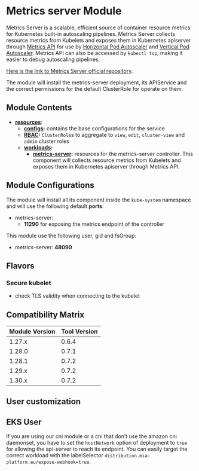 # Metrics server Module

Metrics Server is a scalable, efficient source of container resource metrics for Kubernetes built-in autoscaling pipelines.
Metrics Server collects resource metrics from Kubelets and exposes them in Kubernetes apiserver through [Metrics API]
for use by [Horizontal Pod Autoscaler] and [Vertical Pod Autoscaler]. Metrics API can also be accessed by `kubectl top`,
making it easier to debug autoscaling pipelines.

[Here is the link to Metrics Server official repository].

The module will install the metrics-server deployment, its APIService and the correct permissions for the default
ClusterRole for operate on them.

## Module Contents

- **[resources](./base/resources)**:
  - **[configs](./base/resources/configs):** contains the base configurations for the service
  - **[RBAC](./base/resources/rbac):** `ClusterRole`s to aggregate to `view`, `edit`, `cluster-view` and `admin`
			cluster roles
  - **[workloads](./base/resources/workloads):**
    - **[metrics-server](./base/resources/workloads/metrics-server):** resources for the metrics-server controller. This
			component will collects resource metrics from Kubelets and exposes them in Kubernetes apiserver through Metrics
			API.

## Module Configurations

The module will install all its component inside the `kube-system` namespace and will use the following
default **ports**:

- metrics-server:
  - **11290** for exposing the metrics endpoint of the controller

This module use the following user, gid and fsGroup:

- metrics-server: **48090**

## Flavors

### Secure kubelet

- check TLS validity when connecting to the kubelet

## Compatibility Matrix

| Module Version | Tool Version   |
|----------------|----------------|
| 1.27.x         | 0.6.4          |
| 1.28.0         | 0.7.1          |
| 1.28.1         | 0.7.2          |
| 1.29.x         | 0.7.2          |
| 1.30.x         | 0.7.2          |

## User customization

## EKS User

If you are using our cni module or a cni that don’t use the amazon cni daemonset, you have to set the `hostNetwork`
option of deployment to `true` for allowing the api-server to reach its endpoint. You can easily target the correct
workload with the labelSelector `distribution.mia-platform.eu/expose-webhook=true`.

[Here is the link to Metrics Server official repository]: https://github.com/kubernetes-sigs/metrics-server
	"Metrics Server GitHub Repository"
[Metrics API]: https://github.com/kubernetes/metrics
[Horizontal Pod Autoscaler]: https://kubernetes.io/docs/tasks/run-application/horizontal-pod-autoscale/
[Vertical Pod Autoscaler]: https://github.com/kubernetes/autoscaler/tree/master/vertical-pod-autoscaler/
